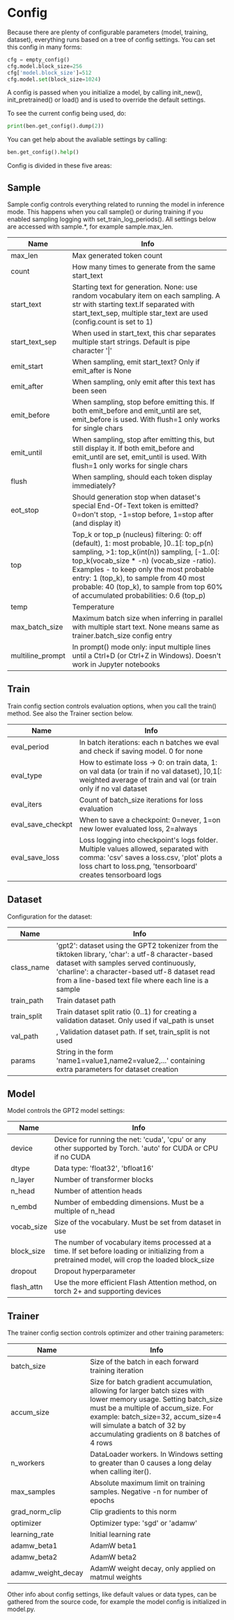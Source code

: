 # Config

Because there are plenty of configurable parameters (model, training, dataset), everything runs based on a tree of config settings. You can set this config in many forms:

```python
cfg = empty_config()
cfg.model.block_size=256
cfg['model.block_size']=512
cfg.model.set(block_size=1024)
```

A config is passed when you initialize a model, by calling init_new(), init_pretrained() or load() and is used to override the default settings.

To see the current config being used, do:

```python
print(ben.get_config().dump(2))
```

You can get help about the avaliable settings by calling:

```python
ben.get_config().help()
```

Config is divided in these five areas:


## Sample
Sample config controls everything related to running the model in inference mode. This happens when you call sample() or during training if you enabled sampling logging with set_train_log_periods().
All settings below are accessed with sample.*, for example sample.max_len.

|Name | Info |
|-----|------|
|max_len|Max generated token count|
|count|How many times to generate from the same start_text|
|start_text|Starting text for generation. None: use random vocabulary item on each sampling. A str with starting text.If separated with start_text_sep, multiple star_text are used (config.count is set to 1)|
|start_text_sep|When used in start_text, this char separates multiple start strings. Default is pipe character '\|'|
|emit_start|When sampling, emit start_text? Only if emit_after is None|
|emit_after|When sampling, only emit after this text has been seen|
|emit_before|When sampling, stop before emitting this. If both emit_before and emit_until are set, emit_before is used. With flush=1 only works for single chars|
|emit_until|When sampling, stop after emitting this, but still display it. If both emit_before and emit_until are set, emit_until is used. With flush=1 only works for single chars|
|flush|When sampling, should each token display immediately?|
|eot_stop|Should generation stop when dataset's special End-Of-Text token is emitted? 0=don't stop, -1=stop before, 1=stop after (and display it)|
|top|Top_k or top_p (nucleus) filtering: 0: off (default),  1: most probable,  ]0..1[: top_p(n) sampling,  >1: top_k(int(n)) sampling,  [-1..0[: top_k(vocab_size * -n) (vocab_size -ratio). Examples - to keep only the most probable entry: 1 (top_k), to sample from 40 most probable: 40 (top_k), to sample from top 60% of accumulated probabilities: 0.6 (top_p)|
|temp|Temperature|
|max_batch_size|Maximum batch size when inferring in parallel with multiple start text. None means same as trainer.batch_size config entry|
|multiline_prompt|In prompt() mode only: input multiple lines until a Ctrl+D (or Ctrl+Z in Windows). Doesn't work in Jupyter notebooks|


## Train
Train config section controls evaluation options, when you call the train() method. See also the Trainer section below.

|Name | Info |
|-----|------|
|eval_period|In batch iterations: each n batches we eval and check if saving model. 0 for none|
|eval_type|How to estimate loss -> 0: on train data, 1: on val data (or train if no val dataset), ]0,1[: weighted average of train and val (or train only if no val dataset|
|eval_iters|Count of batch_size iterations for loss evaluation|
|eval_save_checkpt|When to save a checkpoint: 0=never, 1=on new lower evaluated loss, 2=always|
|eval_save_loss|Loss logging into checkpoint's logs folder. Multiple values allowed, separated with comma: 'csv' saves a loss.csv, 'plot' plots a loss chart to loss.png, 'tensorboard' creates tensorboard logs|


## Dataset
Configuration for the dataset:

|Name | Info |
|-----|------|
|class_name|'gpt2': dataset using the GPT2 tokenizer from the tiktoken library, 'char': a utf-8 character-based dataset with samples served continuously, 'charline': a character-based utf-8 dataset read from a line-based text file where each line is a sample|
|train_path|Train dataset path|
|train_split|Train dataset split ratio (0..1) for creating a validation dataset. Only used if val_path is unset|
|val_path|, Validation dataset path. If set, train_split is not used|
|params|String in the form 'name1=value1,name2=value2,...' containing extra parameters for dataset creation|


## Model
Model controls the GPT2 model settings:

|Name | Info |
|-----|------|
|device|Device for running the net: 'cuda', 'cpu' or any other supported by Torch. 'auto' for CUDA or CPU if no CUDA|
|dtype|Data type: 'float32', 'bfloat16'|
|n_layer|Number of transformer blocks|
|n_head|Number of attention heads|
|n_embd|Number of embedding dimensions. Must be a multiple of n_head|
|vocab_size|Size of the vocabulary. Must be set from dataset in use|
|block_size|The number of vocabulary items processed at a time. If set before loading or initializing from a pretrained model, will crop the loaded block_size|
|dropout|Dropout hyperparameter|
|flash_attn|Use the more efficient Flash Attention method, on torch 2+ and supporting devices|


## Trainer
The trainer config section controls optimizer and other training parameters:

|Name | Info |
|-----|------|
|batch_size|Size of the batch in each forward training iteration|
|accum_size|Size for batch gradient accumulation, allowing for larger batch sizes with lower memory usage. Setting batch_size must be a multiple of accum_size. For example: batch_size=32, accum_size=4 will simulate a batch of 32 by accumulating gradients on 8 batches of 4 rows|
|n_workers|DataLoader workers. In Windows setting to greater than 0 causes a long delay when calling iter().|
|max_samples|Absolute maximum limit on training samples. Negative -n for number of epochs|
|grad_norm_clip|Clip gradients to this norm|
|optimizer|Optimizer type: 'sgd' or 'adamw'|
|learning_rate|Initial learning rate|
|adamw_beta1|AdamW beta1|
|adamw_beta2|AdamW beta2|
|adamw_weight_decay|AdamW weight decay, only applied on matmul weights|

Other info about config settings, like default values or data types, can be gathered from the source code, for example the model config is initialized in model.py.

